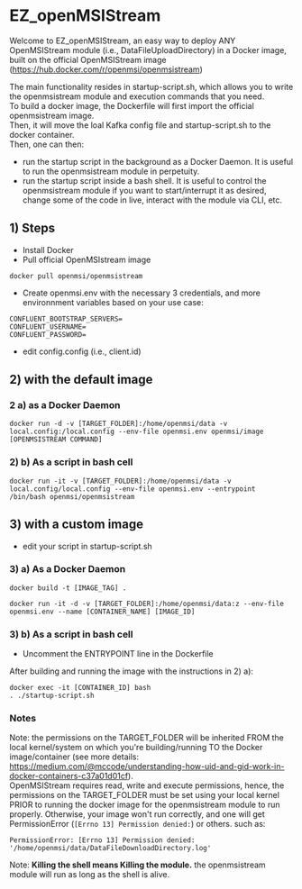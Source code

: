 # EZ_openMSIStream

Welcome to EZ_openMSIStream, an easy way to deploy ANY OpenMSIStream module (i.e., DataFileUploadDirectory) in a Docker image, built on the official OpenMSIStream image (https://hub.docker.com/r/openmsi/openmsistream) <br>

The main functionality resides in startup-script.sh, which allows you to write the openmsistream module and execution commands that you need. <br>
To build a docker image, the Dockerfile will first import the official openmsistream image. <br> 
Then, it will move the loal Kafka config file and startup-script.sh to the docker container. <br>
Then, one can then: 
- run the startup script in the background as a Docker Daemon. It is useful to run the openmsistream module in perpetuity.
- run the startup script inside a bash shell. It is useful to control the openmsistream module if you want to start/interrupt it as desired, change some of the code in live, interact with the module via CLI, etc. 


## 1) Steps

- Install Docker
- Pull official OpenMSIstream image

```
docker pull openmsi/openmsistream
```

- Create openmsi.env with the necessary 3 credentials, and more environnment variables based on your use case:

```
CONFLUENT_BOOTSTRAP_SERVERS=
CONFLUENT_USERNAME=
CONFLUENT_PASSWORD=
```

- edit config.config (i.e., client.id)


## 2) with the default image

### 2 a) as a Docker Daemon

```
docker run -d -v [TARGET_FOLDER]:/home/openmsi/data -v local.config:/local.config --env-file openmsi.env openmsi/image [OPENMSISTREAM COMMAND]
```

### 2) b) As a script in bash cell

```
docker run -it -v [TARGET_FOLDER]:/home/openmsi/data -v local.config/local.config --env-file openmsi.env --entrypoint /bin/bash openmsi/openmsistream
```

## 3) with a custom image

- edit your script in startup-script.sh 

### 3) a) As a Docker Daemon

```
docker build -t [IMAGE_TAG] .

docker run -it -d -v [TARGET_FOLDER]:/home/openmsi/data:z --env-file openmsi.env --name [CONTAINER_NAME] [IMAGE_ID]
```

### 3) b) As a script in bash cell

- Uncomment the ENTRYPOINT line in the Dockerfile <br>

After building and running the image with the instructions in 2) a): <br>

```
docker exec -it [CONTAINER_ID] bash
. ./startup-script.sh
```

### Notes

Note: the permissions on the TARGET_FOLDER will be inherited FROM the local kernel/system on which you're building/running TO the Docker image/container (see more details: https://medium.com/@mccode/understanding-how-uid-and-gid-work-in-docker-containers-c37a01d01cf). <br>
OpenMSIStream requires read, write and execute permissions, hence, the permissions on the TARGET_FOLDER must be set using your local kernel PRIOR to running the docker image for the openmsistream module to run properly. Otherwise, your image won't run correctly, and one will get PermissionError  (```[Errno 13] Permission denied:```) or others. such as:

```
PermissionError: [Errno 13] Permission denied: '/home/openmsi/data/DataFileDownloadDirectory.log'
```

Note: **Killing the shell means Killing the module.** the openmsistream module will run as long as the shell is alive. 